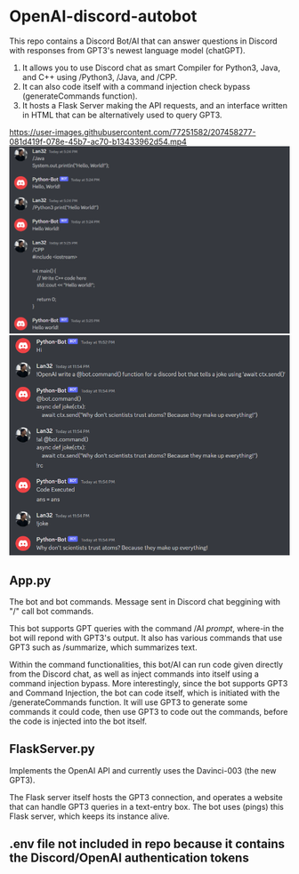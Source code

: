 # OpenAI-discord-autobot

This repo contains a Discord Bot/AI that can answer questions in Discord with responses from GPT3's newest language model (chatGPT).  
1. It allows you to use Discord chat as smart Compiler for Python3, Java, and C++ using /Python3, /Java, and /CPP.  
2. It can also code itself with a command injection check bypass (generateCommands function).  
3. It hosts a Flask Server making the API requests, and an interface written in HTML that can be alternatively used to query GPT3.  

https://user-images.githubusercontent.com/77251582/207458277-081d419f-078e-45b7-ac70-b13433962d54.mp4
![screenshot](https://github.com/bilan604/OpenAI-Discord-autobot/blob/master/static/JavaPythonCPP.png?width=20x)  
![screenshot](https://github.com/bilan604/OpenAI-Discord-autobot/blob/master/static/Python-OpenAI.png?width=20px)  

## App.py
The bot and bot commands. Message sent in Discord chat beggining with "/" call bot commands.  

This bot supports GPT queries with the command /AI *prompt*, where-in the bot will repond with GPT3's output. It also has various commands that use GPT3 such as /summarize, which summarizes text.  

Within the command functionalities, this bot/AI can run code given directly from the Discord chat, as well as inject commands into itself using a command injection bypass. More interestingly, since the bot supports GPT3 and Command Injection, the bot can code itself, which is initiated with the /generateCommands function. It will use GPT3 to generate some commands it could code, then use GPT3 to code out the commands, before the code is injected into the bot itself.


## FlaskServer.py  
Implements the OpenAI API and currently uses the Davinci-003 (the new GPT3).  

The Flask server itself hosts the GPT3 connection, and operates a website that can handle GPT3 queries in a text-entry box. The bot uses (pings) this Flask server, which keeps its instance alive.  

## .env file not included in repo because it contains the Discord/OpenAI authentication tokens  

